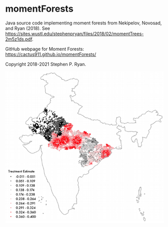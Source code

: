 # momentForests
Java source code implementing moment forests from Nekipelov, Novosad, and Ryan (2018). See https://sites.wustl.edu/stephenpryan/files/2018/02/momentTrees-2m5z1ds.pdf.

GitHub webpage for Moment Forests: https://cactus911.github.io/momentForests/

Copyright 2018-2021 Stephen P. Ryan.


<img src="./docs/examplegraph.PNG" width="500" >

